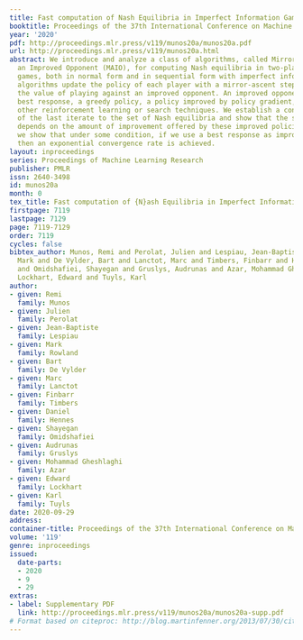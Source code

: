 ```yaml
---
title: Fast computation of Nash Equilibria in Imperfect Information Games
booktitle: Proceedings of the 37th International Conference on Machine Learning
year: '2020'
pdf: http://proceedings.mlr.press/v119/munos20a/munos20a.pdf
url: http://proceedings.mlr.press/v119/munos20a.html
abstract: We introduce and analyze a class of algorithms, called Mirror Ascent against
  an Improved Opponent (MAIO), for computing Nash equilibria in two-player zero-sum
  games, both in normal form and in sequential form with imperfect information. These
  algorithms update the policy of each player with a mirror-ascent step to maximize
  the value of playing against an improved opponent. An improved opponent can be a
  best response, a greedy policy, a policy improved by policy gradient, or by any
  other reinforcement learning or search techniques. We establish a convergence result
  of the last iterate to the set of Nash equilibria and show that the speed of convergence
  depends on the amount of improvement offered by these improved policies. In addition,
  we show that under some condition, if we use a best response as improved policy,
  then an exponential convergence rate is achieved.
layout: inproceedings
series: Proceedings of Machine Learning Research
publisher: PMLR
issn: 2640-3498
id: munos20a
month: 0
tex_title: Fast computation of {N}ash Equilibria in Imperfect Information Games
firstpage: 7119
lastpage: 7129
page: 7119-7129
order: 7119
cycles: false
bibtex_author: Munos, Remi and Perolat, Julien and Lespiau, Jean-Baptiste and Rowland,
  Mark and De Vylder, Bart and Lanctot, Marc and Timbers, Finbarr and Hennes, Daniel
  and Omidshafiei, Shayegan and Gruslys, Audrunas and Azar, Mohammad Gheshlaghi and
  Lockhart, Edward and Tuyls, Karl
author:
- given: Remi
  family: Munos
- given: Julien
  family: Perolat
- given: Jean-Baptiste
  family: Lespiau
- given: Mark
  family: Rowland
- given: Bart
  family: De Vylder
- given: Marc
  family: Lanctot
- given: Finbarr
  family: Timbers
- given: Daniel
  family: Hennes
- given: Shayegan
  family: Omidshafiei
- given: Audrunas
  family: Gruslys
- given: Mohammad Gheshlaghi
  family: Azar
- given: Edward
  family: Lockhart
- given: Karl
  family: Tuyls
date: 2020-09-29
address: 
container-title: Proceedings of the 37th International Conference on Machine Learning
volume: '119'
genre: inproceedings
issued:
  date-parts:
  - 2020
  - 9
  - 29
extras:
- label: Supplementary PDF
  link: http://proceedings.mlr.press/v119/munos20a/munos20a-supp.pdf
# Format based on citeproc: http://blog.martinfenner.org/2013/07/30/citeproc-yaml-for-bibliographies/
---
```

